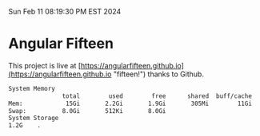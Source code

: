 Sun Feb 11 08:19:30 PM EST 2024

# Angular Fifteen


This project is live at [https://angularfifteen.github.io](https://angularfifteen.github.io "fifteen!") thanks to Github.

```bash
System Memory
               total        used        free      shared  buff/cache   available
Mem:            15Gi       2.2Gi       1.9Gi       305Mi        11Gi        13Gi
Swap:          8.0Gi       512Ki       8.0Gi
System Storage
1.2G	.
